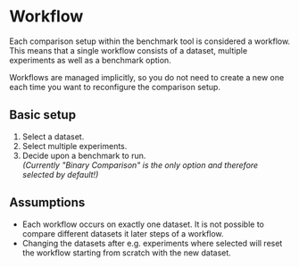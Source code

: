 # Workflow

Each comparison setup within the benchmark tool is considered a workflow. This means that a single workflow consists of
a dataset, multiple experiments as well as a benchmark option.

Workflows are managed implicitly, so you do not need to create a new one each time you want to reconfigure the
comparison setup.

## Basic setup

1. Select a dataset.
2. Select multiple experiments.
3. Decide upon a benchmark to run.  
   _(Currently "Binary Comparison" is the only option and therefore selected by default!)_

## Assumptions

- Each workflow occurs on exactly one dataset. It is not possible to compare different datasets it later steps of a
  workflow.
- Changing the datasets after e.g. experiments where selected will reset the workflow starting from scratch with the new
  dataset.

